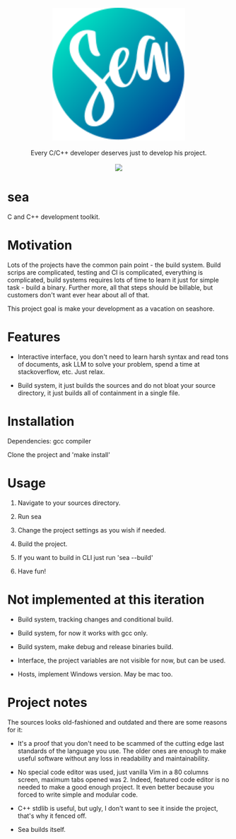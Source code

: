 <p align="center">
  <img src="logo.svg" width="300"/><br/><br/>
  Every C/C++ developer deserves just to develop his project.<br/><br/>
  <a href="https://github.com/Artem-Shapovalov/sea/actions/workflows/build.yml">
    <img src="https://github.com/Artem-Shapovalov/sea/actions/workflows/build.yml/badge.svg"/>
  </a>
</p>

# sea

C and C++ development toolkit.

# Motivation

Lots of the projects have the common pain point - the build system. Build scrips are complicated, testing and CI is complicated, everything is complicated, build systems requires lots of time to learn it just for simple task - build a binary. Further more, all that steps should be billable, but customers don't want ever hear about all of that.

This project goal is make your development as a vacation on seashore.

# Features

- Interactive interface, you don't need to learn harsh syntax and read tons of documents, ask LLM to solve your problem, spend a time at stackoverflow, etc. Just relax.

- Build system, it just builds the sources and do not bloat your source directory, it just builds all of containment in a single file.

# Installation

Dependencies: gcc compiler

Clone the project and 'make install'

# Usage

1. Navigate to your sources directory.

2. Run sea

3. Change the project settings as you wish if needed.

4. Build the project.

5. If you want to build in CLI just run 'sea --build'

6. Have fun!

# Not implemented at this iteration

- Build system, tracking changes and conditional build.

- Build system, for now it works with gcc only.

- Build system, make debug and release binaries build.

- Interface, the project variables are not visible for now, but can be used.

- Hosts, implement Windows version. May be mac too.

# Project notes

The sources looks old-fashioned and outdated and there are some reasons for it:

- It's a proof that you don't need to be scammed of the cutting edge last standards of the language you use. The older ones are enough to make useful software without any loss in readability and maintainability.

- No special code editor was used, just vanilla Vim in a 80 columns screen, maximum tabs opened was 2. Indeed, featured code editor is no needed to make a good enough project. It even better because you forced to write simple and modular code.

- C++ stdlib is useful, but ugly, I don't want to see it inside the project, that's why it fenced off.

- Sea builds itself.
